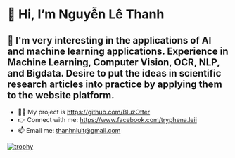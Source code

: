 # 👋 Hi, I’m Nguyễn Lê Thanh
## 👀 I'm very interesting in the applications of AI and machine learning applications. Experience in Machine Learning, Computer Vision, OCR, NLP, and Bigdata. Desire to put the ideas in scientific research articles into practice by applying them to the website platform.
- 👨‍💻 My project is https://github.com/BluzOtter
- 👉 Connect with me: https://www.facebook.com/tryphena.leii
- 📫 Email me: thanhnluit@gmail.com 

[![trophy](https://github-profile-trophy.vercel.app/?username=BluzOtter)](https://github.com/ryo-ma/github-profile-trophy)



<!---
BluzOtter/BluzOtter is a ✨ special ✨ repository because its `README.md` (this file) appears on your GitHub profile.
You can click the Preview link to take a look at your changes.
--->
